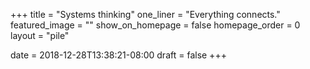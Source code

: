 +++
title = "Systems thinking"
one_liner = "Everything connects."
featured_image = ""
show_on_homepage = false
homepage_order = 0
layout = "pile"

date = 2018-12-28T13:38:21-08:00
draft = false
+++
